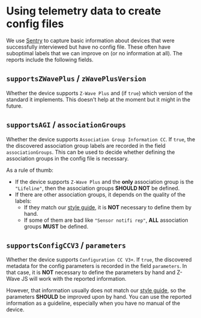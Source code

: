 # Using telemetry data to create config files

We use [Sentry](https://sentry.io) to capture basic information about devices that were successfully interviewed but have no config file. These often have suboptimal labels that we can improve on (or no information at all). The reports include the following fields.

## `supportsZWavePlus` / `zWavePlusVersion`

Whether the device supports `Z-Wave Plus` and (if `true`) which version of the standard it implements. This doesn't help at the moment but it might in the future.

## `supportsAGI` / `associationGroups`

Whether the device supports `Association Group Information CC`. If `true`, the the discovered association group labels are recorded in the field `associationGroups`. This can be used to decide whether defining the association groups in the config file is necessary.

As a rule of thumb:

-   If the device supports `Z-Wave Plus` and the **only** association group is the `"Lifeline"`, then the association groups **SHOULD NOT** be defined.
-   If there are other association groups, it depends on the quality of the labels:
    -   If they match our [style guide](config-files/style-guide.md#association-groups), it is **NOT** necessary to define them by hand.
    -   If some of them are bad like `"Sensor notifi rep"`, **ALL** association groups **MUST** be defined.

## `supportsConfigCCV3` / `parameters`

Whether the device supports `Configuration CC V3+`. If `true`, the discovered metadata for the config parameters is recorded in the field `parameters`. In that case, it is **NOT** necessary to define the parameters by hand and Z-Wave JS will work with the reported information.

However, that information usually does not match our [style guide](config-files/style-guide.md#configuration-parameters), so the parameters **SHOULD** be improved upon by hand. You can use the reported information as a guideline, especially when you have no manual of the device.
